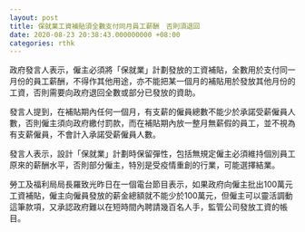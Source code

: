 ```yaml
---
layout: post
title: 保就業工資補貼須全數支付同月員工薪酬　否則須退回
date: 2020-08-23 20:38:43.000000000 +08:00
categories: rthk
---
```


政府發言人表示，僱主必須將「保就業」計劃發放的工資補貼，全數用於支付同一月份的員工薪酬，不得作其他用途，亦不能把某一個月的補貼用於發放其他月份的工資，否則需要向政府退回全數或部分已發放的資助。

發言人提到，在補貼期內任何一個月，有支薪的僱員總數不能少於承諾受薪僱員人數，否則僱主須向政府繳付罰款，而在補貼期內放一整月無薪假的員工，並不視為有支薪僱員，不會計入承諾受薪僱員人數。

發言人表示，設計「保就業」計劃時保留彈性，包括無規定僱主必須維持個別員工原來的薪酬水平，否則部分僱主，特別是受疫情重創的行業，可能選擇結業。

勞工及福利局局長羅致光昨日在一個電台節目表示，如果政府向僱主批出100萬元工資補貼，僱主向僱員發放的薪金總額就不能少於100萬元，但僱主可以靈活調動這筆款項，又承認政府難以在短時間內聘請幾百名人手，監管公司發放工資的帳目。
